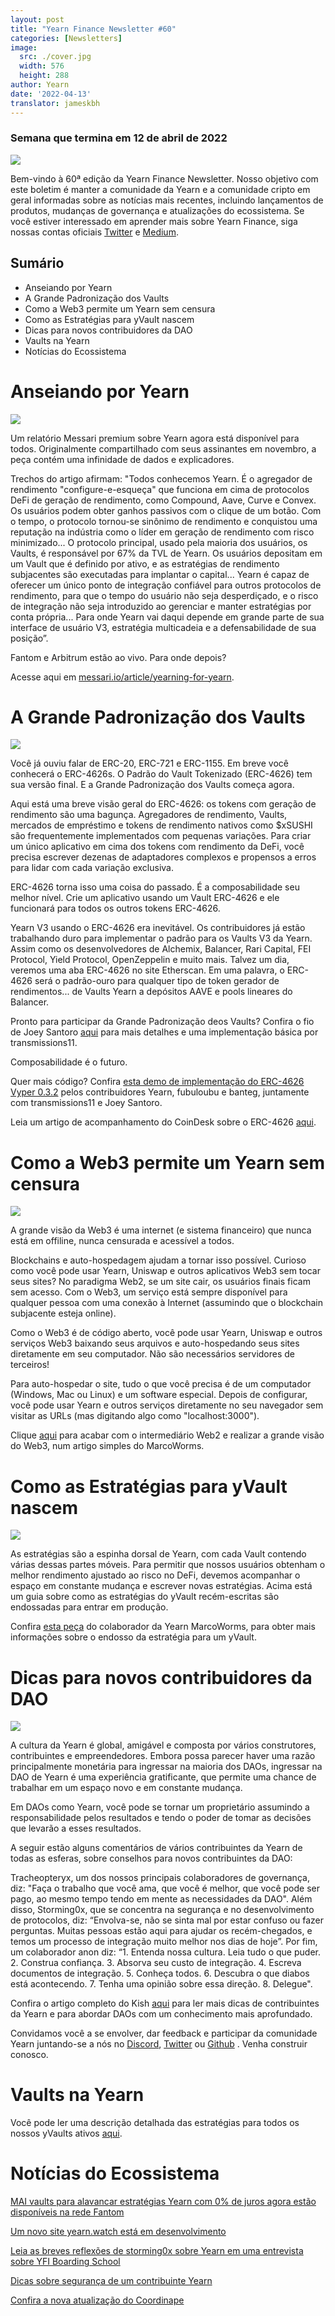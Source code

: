 ```yaml
---
layout: post
title: "Yearn Finance Newsletter #60"
categories: [Newsletters]
image:
  src: ./cover.jpg
  width: 576
  height: 288
author: Yearn
date: '2022-04-13'
translator: jameskbh
---
```


### Semana que termina em 12 de abril de 2022

![](./image1.jpg?w=900&h=453)

Bem-vindo à 60ª edição da Yearn Finance Newsletter. Nosso objetivo com este boletim é manter a comunidade da Yearn e a comunidade cripto em geral informadas sobre as notícias mais recentes, incluindo lançamentos de produtos, mudanças de governança e atualizações do ecossistema. Se você estiver interessado em aprender mais sobre Yearn Finance, siga nossas contas oficiais [Twitter](https://twitter.com/iearnfinance) e [Medium](https://medium.com/iearn).

## Sumário

- Anseiando por Yearn
- A Grande Padronização dos Vaults
- Como a Web3 permite um Yearn sem censura
- Como as Estratégias para yVault nascem
- Dicas para novos contribuidores da DAO
- Vaults na Yearn
- Notícias do Ecossistema

# Anseiando por Yearn

![](./image2.jpg?w=1000&h=563)

Um relatório Messari premium sobre Yearn agora está disponível para todos. Originalmente compartilhado com seus assinantes em novembro, a peça contém uma infinidade de dados e explicadores.

Trechos do artigo afirmam: "Todos conhecemos Yearn. É o agregador de rendimento "configure-e-esqueça" que funciona em cima de protocolos DeFi de geração de rendimento, como Compound, Aave, Curve e Convex. Os usuários podem obter ganhos passivos com o clique de um botão. Com o tempo, o protocolo tornou-se sinônimo de rendimento e conquistou uma reputação na indústria como o líder em geração de rendimento com risco minimizado... O protocolo principal, usado pela maioria dos usuários, os Vaults, é responsável por 67% da TVL de Yearn. Os usuários depositam em um Vault que é definido por ativo, e as estratégias de rendimento subjacentes são executadas para implantar o capital... Yearn é capaz de oferecer um único ponto de integração confiável para outros protocolos de rendimento, para que o tempo do usuário não seja desperdiçado, e o risco de integração não seja introduzido ao gerenciar e manter estratégias por conta própria... Para onde Yearn vai daqui depende em grande parte de sua interface de usuário V3, estratégia multicadeia e a defensabilidade de sua posição”.

Fantom e Arbitrum estão ao vivo. Para onde depois?

Acesse aqui em [messari.io/article/yearning-for-yearn](messari.io/article/yearning-for-yearn).

# A Grande Padronização dos Vaults

![](./image3.jpg?w=900&h=577)

Você já ouviu falar de ERC-20, ERC-721 e ERC-1155. Em breve você conhecerá o ERC-4626s. O Padrão do Vault Tokenizado (ERC-4626) tem sua versão final. E a Grande Padronização dos Vaults começa agora.

Aqui está uma breve visão geral do ERC-4626: os tokens com geração de rendimento são uma bagunça. Agregadores de rendimento, Vaults, mercados de empréstimo e tokens de rendimento nativos como $xSUSHI são frequentemente implementados com pequenas variações. Para criar um único aplicativo em cima dos tokens com rendimento da DeFi, você precisa escrever dezenas de adaptadores complexos e propensos a erros para lidar com cada variação exclusiva.

ERC-4626 torna isso uma coisa do passado. É a composabilidade seu melhor nível. Crie um aplicativo usando um Vault ERC-4626 e ele funcionará para todos os outros tokens ERC-4626.

Yearn V3 usando o ERC-4626 era inevitável. Os contribuidores já estão trabalhando duro para implementar o padrão para os Vaults V3 da Yearn. Assim como os desenvolvedores de Alchemix, Balancer, Rari Capital, FEI Protocol, Yield Protocol, OpenZeppelin e muito mais. Talvez um dia, veremos uma aba ERC-4626 no site Etherscan. Em uma palavra, o ERC-4626 será o padrão-ouro para qualquer tipo de token gerador de rendimentos... de Vaults Yearn a depósitos AAVE e pools lineares do Balancer.

Pronto para participar da Grande Padronização deos Vaults? Confira o fio de Joey Santoro [aqui](https://twitter.com/joey__santoro/status/1504603906726240258) para mais detalhes e uma implementação básica por transmissions11.

Composabilidade é o futuro.

Quer mais código? Confira [esta demo de implementação do ERC-4626 Vyper 0.3.2](https://github.com/fubuloubu/ERC4626) pelos contribuidores Yearn, fubuloubu e banteg, juntamente com transmissions11 e Joey Santoro.

Leia um artigo de acompanhamento do CoinDesk sobre o ERC-4626 [aqui](https://www.coindesk.com/layer2/2022/04/08/defi-giant-yearn-leads-the-way-on-erc-4626-token-standard-adoption/).

# Como a Web3 permite um Yearn sem censura

![](./image4.jpg?w=900&h=451)

A grande visão da Web3 é uma internet (e sistema financeiro) que nunca está em offiline, nunca censurada e acessível a todos.

Blockchains e auto-hospedagem ajudam a tornar isso possível. Curioso como você pode usar Yearn, Uniswap e outros aplicativos Web3 sem tocar seus sites? No paradigma Web2, se um site cair, os usuários finais ficam sem acesso. Com o Web3, um serviço está sempre disponível para qualquer pessoa com uma conexão à Internet (assumindo que o blockchain subjacente esteja online).

Como o Web3 é de código aberto, você pode usar Yearn, Uniswap e outros serviços Web3 baixando seus arquivos e auto-hospedando seus sites diretamente em seu computador. Não são necessários servidores de terceiros!

Para auto-hospedar o site, tudo o que você precisa é de um computador (Windows, Mac ou Linux) e um software especial. Depois de configurar, você pode usar Yearn e outros serviços diretamente no seu navegador sem visitar as URLs (mas digitando algo como "localhost:3000").

Clique [aqui](https://medium.com/iearn/self-hosting-web3-services-299306b706ee) para acabar com o intermediário Web2 e realizar a grande visão do Web3, num artigo simples do MarcoWorms.

# Como as Estratégias para yVault nascem

![](./image5.jpg?w=900&h=650)

As estratégias são a espinha dorsal de Yearn, com cada Vault contendo várias dessas partes móveis. Para permitir que nossos usuários obtenham o melhor rendimento ajustado ao risco no DeFi, devemos acompanhar o espaço em constante mudança e escrever novas estratégias. Acima está um guia sobre como as estratégias do yVault recém-escritas são endossadas para entrar em produção.

Confira [esta peça](https://medium.com/iearn/how-new-yearn-vault-strategies-are-endorsed-8c0e0870790d) do colaborador da Yearn MarcoWorms, para obter mais informações sobre o endosso da estratégia para um yVault.

# Dicas para novos contribuidores da DAO

![](./image6.jpg?w=900&h=473)

A cultura da Yearn é global, amigável e composta por vários construtores, contribuintes e empreendedores. Embora possa parecer haver uma razão principalmente monetária para ingressar na maioria dos DAOs, ingressar na DAO de Yearn é uma experiência gratificante, que permite uma chance de trabalhar em um espaço novo e em constante mudança.

Em DAOs como Yearn, você pode se tornar um proprietário assumindo a responsabilidade pelos resultados e tendo o poder de tomar as decisões que levarão a esses resultados.

A seguir estão alguns comentários de vários contribuintes da Yearn de todas as esferas, sobre conselhos para novos contribuintes da DAO: 

Tracheopteryx, um dos nossos principais colaboradores de governança, diz: "Faça o trabalho que você ama, que você é melhor, que você pode ser pago, ao mesmo tempo tendo em mente as necessidades da DAO". Além disso, Storming0x, que se concentra na segurança e no desenvolvimento de protocolos, diz: “Envolva-se, não se sinta mal por estar confuso ou fazer perguntas. Muitas pessoas estão aqui para ajudar os recém-chegados, e temos um processo de integração muito melhor nos dias de hoje”. Por fim, um colaborador anon diz: “1. Entenda nossa cultura. Leia tudo o que puder. 2. Construa confiança. 3. Absorva seu custo de integração. 4. Escreva documentos de integração. 5. Conheça todos. 6. Descubra o que diabos está acontecendo. 7. Tenha uma opinião sobre essa direção. 8. Delegue".

Confira o artigo completo do Kish [aqui](https://medium.com/iearn/tips-for-new-contributors-4e978d6b73d) para ler mais dicas de contribuintes da Yearn e para abordar DAOs com um conhecimento mais aprofundado.

Convidamos você a se envolver, dar feedback e participar da comunidade Yearn juntando-se a nós no [Discord](https://discord.gg/8rF374XkXy), [Twitter](http://twitter.com/iearnfinance) ou [Github](http://github.com/yearn) . Venha construir conosco.

# Vaults na Yearn 

Você pode ler uma descrição detalhada das estratégias para todos os nossos yVaults ativos [aqui](https://medium.com/yearn-state-of-the-vaults/the-vaults-at-yearn-9237905ffed3).

# Notícias do Ecossistema

[MAI vaults para alavancar estratégias Yearn com 0% de juros agora estão disponíveis na rede Fantom](https://twitter.com/QiDaoProtocol/status/1511787974383521805)

[Um novo site yearn.watch está em desenvolvimento](https://watch.major.tax/)

[Leia as breves reflexões de storming0x sobre Yearn em uma entrevista sobre YFI Boarding School](https://twitter.com/YFI_interns/status/1510244675671793670?s=20&t=27yxNtksWs-le96KTQVXrw)

[Dicas sobre segurança de um contribuinte Yearn](https://twitter.com/storming0x/status/1509769575021178886)

[Confira a nova atualização do Coordinape](https://twitter.com/coordinape/status/1512247042806005763)
